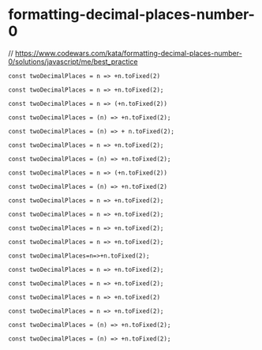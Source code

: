 # formatting-decimal-places-number-0
// https://www.codewars.com/kata/formatting-decimal-places-number-0/solutions/javascript/me/best_practice


```
const twoDecimalPlaces = n => +n.toFixed(2)
```

```
const twoDecimalPlaces = n => +n.toFixed(2);
```

```
const twoDecimalPlaces = n => (+n.toFixed(2))
```

```
const twoDecimalPlaces = (n) => +n.toFixed(2);
```

```
const twoDecimalPlaces = (n) => + n.toFixed(2);
```

```
const twoDecimalPlaces = n => +n.toFixed(2);
```

```
const twoDecimalPlaces = (n) => +n.toFixed(2);
```

```
const twoDecimalPlaces = n => (+n.toFixed(2))
```

```
const twoDecimalPlaces = (n) => +n.toFixed(2)
```

```
const twoDecimalPlaces = n => +n.toFixed(2);
```

```
const twoDecimalPlaces = n => +n.toFixed(2);
```

```
const twoDecimalPlaces = n => +n.toFixed(2);
```

```
const twoDecimalPlaces = n => +n.toFixed(2);
```

```
const twoDecimalPlaces=n=>+n.toFixed(2);
```

```
const twoDecimalPlaces = n => +n.toFixed(2);
```

```
const twoDecimalPlaces = n => +n.toFixed(2);
```

```
const twoDecimalPlaces = n => +n.toFixed(2)

```

```
const twoDecimalPlaces = n => +n.toFixed(2);
```

```
const twoDecimalPlaces = (n) => +n.toFixed(2);
```

```
const twoDecimalPlaces = (n) => +n.toFixed(2);
```
